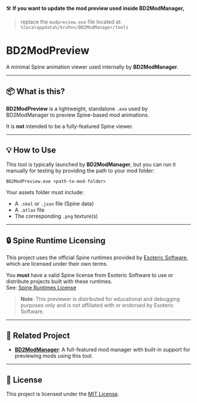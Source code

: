  🛠️ **If you want to update the mod preview used inside BD2ModManager,**  
> replace the `modpreview.exe` file located at:  
> `%localappdata%/bruhnn/BD2ModManager/tools`  
>  

# BD2ModPreview

A minimal Spine animation viewer used internally by **BD2ModManager**.

---

## 📦 What is this?

**BD2ModPreview** is a lightweight, standalone `.exe` used by BD2ModManager to preview Spine-based mod animations.

It is **not** intended to be a fully-featured Spine viewer.

---

## 💡 How to Use

This tool is typically launched by **BD2ModManager**, but you can run it manually for testing by providing the path to your mod folder:

`BD2ModPreview.exe <path-to-mod-folder>`

Your assets folder must include:

- A `.skel` or `.json` file (Spine data)  
- A `.atlas` file  
- The corresponding `.png` texture(s)

---

## 🔒 Spine Runtime Licensing

This project uses the official Spine runtimes provided by [Esoteric Software](http://esotericsoftware.com/), which are licensed under their own terms.

You **must** have a valid Spine license from Esoteric Software to use or distribute projects built with these runtimes.  
See: [Spine Runtimes License](http://esotericsoftware.com/spine-runtimes-license)

> **Note**: This previewer is distributed for educational and debugging purposes only and is not affiliated with or endorsed by Esoteric Software.

---

## 🔗 Related Project

- [**BD2ModManager**](https://github.com/bruhnn/BD2ModManager): A full-featured mod manager with built-in support for previewing mods using this tool.

---

## 📜 License

This project is licensed under the [MIT License](LICENSE).
